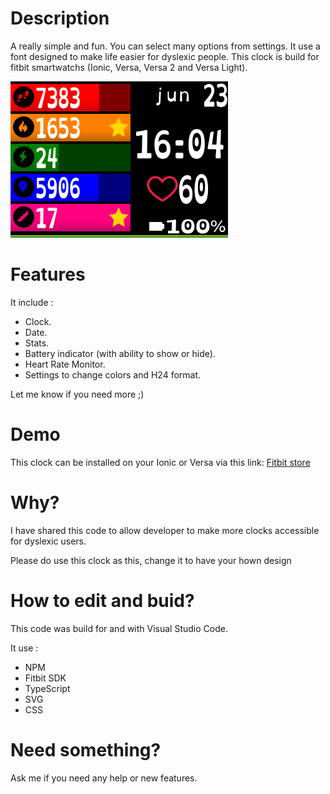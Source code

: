 # Description
A really simple and fun. You can select many options from settings.
It use a font designed to make life easier for dyslexic people.
This clock is build for fitbit smartwatchs (Ionic, Versa, Versa 2 and Versa Light).

![Ionic screenshot 1](Screenshots/ionic1.png)

# Features
It include :
- Clock.
- Date.
- Stats.
- Battery indicator (with ability to show or hide).
- Heart Rate Monitor.
- Settings to change colors and H24 format.

Let me know if you need more ;)

# Demo
This clock can be installed on your Ionic or Versa via this link: [Fitbit store](https://gallery.fitbit.com/details/b83ed1f9-3562-4f76-8397-4bae9cf9d22d)

# Why?
I have shared this code to allow developer to make more clocks accessible for dyslexic users.

Please do use this clock as this, change it to have your hown design

# How to edit and buid?
This code was build for and with Visual Studio Code.

It use :
- NPM
- Fitbit SDK
- TypeScript
- SVG
- CSS

# Need something?
Ask me if you need any help or new features.